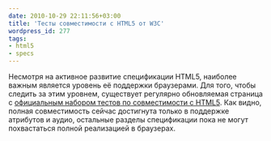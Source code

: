 ```yaml
---
date: 2010-10-29 22:11:56+03:00
title: 'Тесты совместимости c HTML5 от W3C'
wordpress_id: 277
tags:
- html5
- specs
---
```


Несмотря на активное развитие спецификации HTML5, наиболее важным является уровень её поддержки браузерами. Для того, чтобы следить за этим уровнем, существует регулярно обновляемая страница с [официальным набором тестов по совместимости с HTML5][1]. Как видно, полная совместимость сейчас достигнута только в поддержке атрибутов и аудио, остальные разделы спецификации пока не могут похвастаться полной реализацией в браузерах.

[1]: http://test.w3.org/html/tests/reporting/report.htm
